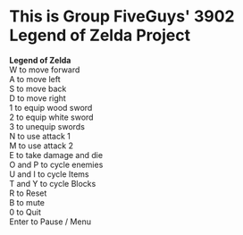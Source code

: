 # This is Group FiveGuys' 3902 Legend of Zelda Project

**Legend of Zelda**\
W to move forward\
A to move left\
S to move back\
D to move right\
1 to equip wood sword\
2 to equip white sword\
3 to unequip swords\
N to use attack 1\
M to use attack 2\
E to take damage and die\
O and P to cycle enemies\
U and I to cycle Items\
T and Y to cycle Blocks\
R to Reset\
B to mute\
0 to Quit\
Enter to Pause / Menu
